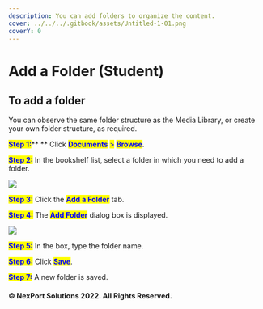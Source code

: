 ```yaml
---
description: You can add folders to organize the content.
cover: ../../../.gitbook/assets/Untitled-1-01.png
coverY: 0
---
```


# Add a Folder (Student)

## **To add a folder**

You can observe the same folder structure as the Media Library, or create your own folder structure, as required.

<mark style="color:blue;">**Step 1:**</mark>**  **  Click <mark style="color:blue;">**Documents**</mark> <mark style="color:blue;"></mark><mark style="color:blue;">></mark> <mark style="color:blue;"></mark><mark style="color:blue;">**Browse**</mark>.

<mark style="color:blue;">**Step 2:**</mark>  In the bookshelf list, select a folder in which you need to add a folder.

![](https://www.nexportcampus.com/Content/Guides/sweb/Content/Resources/Images/Documents/Folder\_Add\_550x258.png)

<mark style="color:blue;">**Step 3:**</mark>  Click the <mark style="color:blue;">**Add a Folder**</mark> tab.

<mark style="color:blue;">**Step 4:**</mark>  The <mark style="color:blue;">**Add Folder**</mark> dialog box is displayed.

![](https://www.nexportcampus.com/Content/Guides/sweb/Content/Resources/Images/Documents/Folder\_Add\_Folder.png)

<mark style="color:blue;">**Step 5:**</mark>  In the box, type the folder name.

<mark style="color:blue;">**Step 6:**</mark>  Click <mark style="color:blue;">**Save**</mark>.

<mark style="color:blue;">**Step 7:**</mark>  A new folder is saved.

#### &#x20;© NexPort Solutions 2022. All Rights Reserved.
